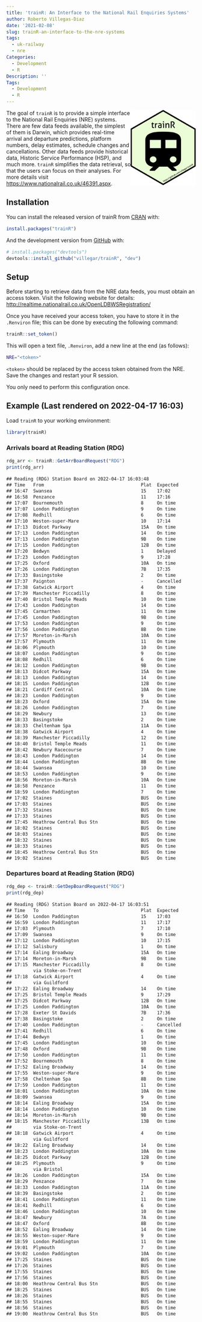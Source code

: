 ```yaml
---
title: 'trainR: An Interface to the National Rail Enquiries Systems'
author: Roberto Villegas-Diaz
date: '2021-02-08'
slug: trainR-an-interface-to-the-nre-systems
tags:
  - uk-railway
  - nre
Categories:
  - Development
  - R
Description: ''
Tags:
  - Development
  - R
---
```


<img src="https://raw.githubusercontent.com/villegar/trainR/main/inst/images/logo.png" alt="logo" align="right" height=200px/>

The goal of `trainR` is to provide a simple interface to the 
National Rail Enquiries (NRE) systems. There are few data feeds 
available, the simplest of them is Darwin, which provides real-time 
arrival and departure predictions, platform numbers, delay estimates, 
schedule changes and cancellations. Other data feeds provide historical 
data, Historic Service Performance (HSP), and much more. `trainR` 
simplifies the data retrieval, so that the users can focus on their 
analyses. For more details visit 
https://www.nationalrail.co.uk/46391.aspx.

## Installation

You can install the released version of trainR from [CRAN](https://CRAN.R-project.org) with:

``` r
install.packages("trainR")
```

And the development version from [GitHub](https://github.com/) with:

``` r
# install.packages("devtools")
devtools::install_github("villegar/trainR", "dev")
```

## Setup
Before starting to retrieve data from the NRE data feeds, you must obtain an access token. 
Visit the following website for details: http://realtime.nationalrail.co.uk/OpenLDBWSRegistration/

Once you have received your access token, you have to store it in the `.Renviron` file; this can be 
done by executing the following command:


```r
trainR::set_token()
```

This will open a text file, `.Renviron`, add a new line at the end (as follows):

```bash
NRE="<token>"
```

`<token>` should be replaced by the access token obtained from the NRE. Save the changes and restart 
your R session.

You only need to perform this configuration once.

## Example (Last rendered on 2022-04-17 16:03)

Load `trainR` to your working environment:

```r
library(trainR)
```

### Arrivals board at Reading Station (RDG)


```r
rdg_arr <- trainR::GetArrBoardRequest("RDG")
print(rdg_arr)
```

```
## Reading (RDG) Station Board on 2022-04-17 16:03:48
## Time   From                                    Plat  Expected
## 16:47  Swansea                                 15    17:02
## 16:58  Penzance                                11    17:16
## 17:07  Bournemouth                             8     On time
## 17:07  London Paddington                       9     On time
## 17:08  Redhill                                 6     On time
## 17:10  Weston-super-Mare                       10    17:14
## 17:13  Didcot Parkway                          15A   On time
## 17:13  London Paddington                       14    On time
## 17:13  London Paddington                       9B    On time
## 17:15  London Paddington                       12B   On time
## 17:20  Bedwyn                                  1     Delayed
## 17:23  London Paddington                       9     17:28
## 17:25  Oxford                                  10A   On time
## 17:26  London Paddington                       7B    17:35
## 17:33  Basingstoke                             2     On time
## 17:37  Paignton                                -     Cancelled
## 17:38  Gatwick Airport                         4     On time
## 17:39  Manchester Piccadilly                   8     On time
## 17:40  Bristol Temple Meads                    10    On time
## 17:43  London Paddington                       14    On time
## 17:45  Carmarthen                              11    On time
## 17:45  London Paddington                       9B    On time
## 17:53  London Paddington                       9     On time
## 17:56  London Paddington                       8B    On time
## 17:57  Moreton-in-Marsh                        10A   On time
## 17:57  Plymouth                                11    On time
## 18:06  Plymouth                                10    On time
## 18:07  London Paddington                       9     On time
## 18:08  Redhill                                 6     On time
## 18:12  London Paddington                       9B    On time
## 18:13  Didcot Parkway                          15A   On time
## 18:13  London Paddington                       14    On time
## 18:15  London Paddington                       12B   On time
## 18:21  Cardiff Central                         10A   On time
## 18:23  London Paddington                       9     On time
## 18:23  Oxford                                  15A   On time
## 18:26  London Paddington                       7     On time
## 18:29  Newbury                                 13    On time
## 18:33  Basingstoke                             2     On time
## 18:33  Cheltenham Spa                          11A   On time
## 18:38  Gatwick Airport                         4     On time
## 18:39  Manchester Piccadilly                   12    On time
## 18:40  Bristol Temple Meads                    11    On time
## 18:42  Newbury Racecourse                      7     On time
## 18:43  London Paddington                       14    On time
## 18:44  London Paddington                       8B    On time
## 18:44  Swansea                                 10    On time
## 18:53  London Paddington                       9     On time
## 18:56  Moreton-in-Marsh                        10A   On time
## 18:58  Penzance                                11    On time
## 18:59  London Paddington                       7     On time
## 17:02  Staines                                 BUS   On time
## 17:03  Staines                                 BUS   On time
## 17:32  Staines                                 BUS   On time
## 17:33  Staines                                 BUS   On time
## 17:45  Heathrow Central Bus Stn                BUS   On time
## 18:02  Staines                                 BUS   On time
## 18:03  Staines                                 BUS   On time
## 18:32  Staines                                 BUS   On time
## 18:33  Staines                                 BUS   On time
## 18:45  Heathrow Central Bus Stn                BUS   On time
## 19:02  Staines                                 BUS   On time
```

### Departures board at Reading Station (RDG)


```r
rdg_dep <- trainR::GetDepBoardRequest("RDG")
print(rdg_dep)
```

```
## Reading (RDG) Station Board on 2022-04-17 16:03:51
## Time   To                                      Plat  Expected
## 16:50  London Paddington                       15    17:03
## 16:59  London Paddington                       11    17:17
## 17:03  Plymouth                                7     17:10
## 17:09  Swansea                                 9     On time
## 17:12  London Paddington                       10    17:15
## 17:12  Salisbury                               1     On time
## 17:14  Ealing Broadway                         15A   On time
## 17:14  Moreton-in-Marsh                        9B    On time
## 17:15  Manchester Piccadilly                   8     On time
##        via Stoke-on-Trent                      
## 17:18  Gatwick Airport                         4     On time
##        via Guildford                           
## 17:22  Ealing Broadway                         14    On time
## 17:25  Bristol Temple Meads                    9     17:29
## 17:25  Didcot Parkway                          12B   On time
## 17:25  London Paddington                       10A   On time
## 17:28  Exeter St Davids                        7B    17:36
## 17:38  Basingstoke                             2     On time
## 17:40  London Paddington                       -     Cancelled
## 17:41  Redhill                                 6     On time
## 17:44  Bedwyn                                  1     On time
## 17:45  London Paddington                       10    On time
## 17:48  Oxford                                  9B    On time
## 17:50  London Paddington                       11    On time
## 17:52  Bournemouth                             8     On time
## 17:52  Ealing Broadway                         14    On time
## 17:55  Weston-super-Mare                       9     On time
## 17:58  Cheltenham Spa                          8B    On time
## 17:59  London Paddington                       11    On time
## 18:01  London Paddington                       10A   On time
## 18:09  Swansea                                 9     On time
## 18:14  Ealing Broadway                         15A   On time
## 18:14  London Paddington                       10    On time
## 18:14  Moreton-in-Marsh                        9B    On time
## 18:15  Manchester Piccadilly                   13B   On time
##        via Stoke-on-Trent                      
## 18:18  Gatwick Airport                         4     On time
##        via Guildford                           
## 18:22  Ealing Broadway                         14    On time
## 18:23  London Paddington                       10A   On time
## 18:25  Didcot Parkway                          12B   On time
## 18:25  Plymouth                                9     On time
##        via Bristol                             
## 18:26  London Paddington                       15A   On time
## 18:29  Penzance                                7     On time
## 18:33  London Paddington                       11A   On time
## 18:39  Basingstoke                             2     On time
## 18:41  London Paddington                       11    On time
## 18:41  Redhill                                 6     On time
## 18:46  London Paddington                       10    On time
## 18:47  Newbury                                 7A    On time
## 18:47  Oxford                                  8B    On time
## 18:52  Ealing Broadway                         14    On time
## 18:55  Weston-super-Mare                       9     On time
## 18:59  London Paddington                       11    On time
## 19:01  Plymouth                                7     On time
## 19:02  London Paddington                       10A   On time
## 17:25  Staines                                 BUS   On time
## 17:26  Staines                                 BUS   On time
## 17:55  Staines                                 BUS   On time
## 17:56  Staines                                 BUS   On time
## 18:00  Heathrow Central Bus Stn                BUS   On time
## 18:25  Staines                                 BUS   On time
## 18:26  Staines                                 BUS   On time
## 18:55  Staines                                 BUS   On time
## 18:56  Staines                                 BUS   On time
## 19:00  Heathrow Central Bus Stn                BUS   On time
```
